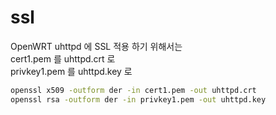 # ssl

OpenWRT uhttpd 에 SSL 적용 하기 위해서는  
cert1.pem 를 uhttpd.crt 로  
privkey1.pem 를 uhttpd.key 로  

```bash
openssl x509 -outform der -in cert1.pem -out uhttpd.crt
openssl rsa -outform der -in privkey1.pem -out uhttpd.key
```
